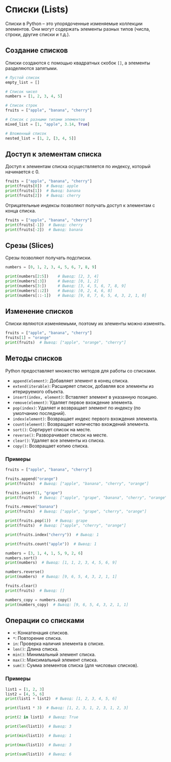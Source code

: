 # Списки (Lists)
Списки в Python – это упорядоченные изменяемые коллекции элементов. Они могут содержать элементы разных типов (числа, строки, другие списки и т.д.).

## Создание списков
Списки создаются с помощью квадратных скобок `[]`, а элементы разделяются запятыми.

```Python
# Пустой список
empty_list = []

# Список чисел
numbers = [1, 2, 3, 4, 5]

# Список строк
fruits = ["apple", "banana", "cherry"]

# Список с разными типами элементов
mixed_list = [1, "apple", 3.14, True]

# Вложенный список
nested_list = [1, 2, [3, 4, 5]]
```
## Доступ к элементам списка
Доступ к элементам списка осуществляется по индексу, который начинается с 0.

```Python
fruits = ["apple", "banana", "cherry"]
print(fruits[0])  # Вывод: apple
print(fruits[1])  # Вывод: banana
print(fruits[2])  # Вывод: cherry
```

Отрицательные индексы позволяют получать доступ к элементам с конца списка.

```Python
fruits = ["apple", "banana", "cherry"]
print(fruits[-1])  # Вывод: cherry
print(fruits[-2])  # Вывод: banana
```
## Срезы (Slices)
Срезы позволяют получать подсписки.

```Python
numbers = [0, 1, 2, 3, 4, 5, 6, 7, 8, 9]

print(numbers[2:5])    # Вывод: [2, 3, 4]
print(numbers[:3])     # Вывод: [0, 1, 2]
print(numbers[3:])     # Вывод: [3, 4, 5, 6, 7, 8, 9]
print(numbers[::2])    # Вывод: [0, 2, 4, 6, 8]
print(numbers[::-1])   # Вывод: [9, 8, 7, 6, 5, 4, 3, 2, 1, 0]
```
## Изменение списков
Списки являются изменяемыми, поэтому их элементы можно изменять.

```Python
fruits = ["apple", "banana", "cherry"]
fruits[1] = "orange"
print(fruits)  # Вывод: ["apple", "orange", "cherry"]
```
## Методы списков
Python предоставляет множество методов для работы со списками.

- `append(element)`: Добавляет элемент в конец списка.
- `extend(iterable)`: Расширяет список, добавляя все элементы из итерируемого объекта.
- `insert(index, element)`: Вставляет элемент в указанную позицию.
- `remove(element)`: Удаляет первое вхождение элемента.
- `pop(index)`: Удаляет и возвращает элемент по индексу (по умолчанию последний).
- `index(element)`: Возвращает индекс первого вхождения элемента.
- `count(element)`: Возвращает количество вхождений элемента.
- `sort()`: Сортирует список на месте.
- `reverse()`: Разворачивает список на месте.
- `clear()`: Удаляет все элементы из списка.
- `copy()`: Возвращает копию списка.
### Примеры
```Python
fruits = ["apple", "banana", "cherry"]

fruits.append("orange")
print(fruits)  # Вывод: ["apple", "banana", "cherry", "orange"]

fruits.insert(1, "grape")
print(fruits)  # Вывод: ["apple", "grape", "banana", "cherry", "orange"]

fruits.remove("banana")
print(fruits)  # Вывод: ["apple", "grape", "cherry", "orange"]

print(fruits.pop(1))  # Вывод: grape
print(fruits)  # Вывод: ["apple", "cherry", "orange"]

print(fruits.index("cherry"))  # Вывод: 1

print(fruits.count("apple"))  # Вывод: 1

numbers = [3, 1, 4, 1, 5, 9, 2, 6]
numbers.sort()
print(numbers)  # Вывод: [1, 1, 2, 3, 4, 5, 6, 9]

numbers.reverse()
print(numbers)  # Вывод: [9, 6, 5, 4, 3, 2, 1, 1]

fruits.clear()
print(fruits)  # Вывод: []

numbers_copy = numbers.copy()
print(numbers_copy)  # Вывод: [9, 6, 5, 4, 3, 2, 1, 1]
```
## Операции со списками
- `+`: Конкатенация списков.
- `*`: Повторение списка.
- `in`: Проверка наличия элемента в списке.
- `len()`: Длина списка.
- `min()`: Минимальный элемент списка.
- `max()`: Максимальный элемент списка.
- `sum()`: Сумма элементов списка (для числовых списков).
### Примеры
```Python
list1 = [1, 2, 3]
list2 = [4, 5, 6]
print(list1 + list2)  # Вывод: [1, 2, 3, 4, 5, 6]

print(list1 * 3)  # Вывод: [1, 2, 3, 1, 2, 3, 1, 2, 3]

print(2 in list1)  # Вывод: True

print(len(list1))  # Вывод: 3

print(min(list1))  # Вывод: 1

print(max(list1))  # Вывод: 3

print(sum(list1))  # Вывод: 6
```